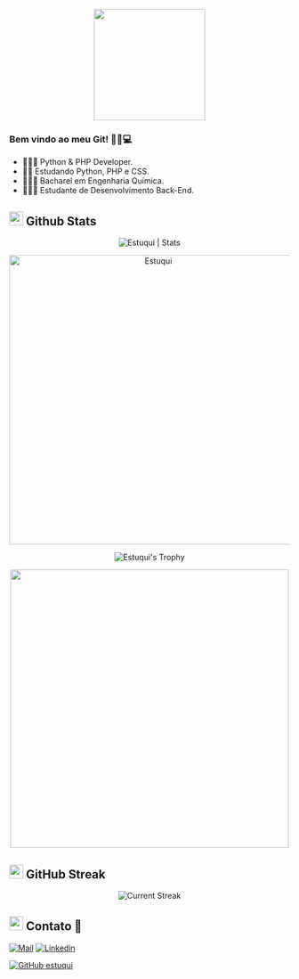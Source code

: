 
<p align="center">

  <img src="https://media1.giphy.com/media/v1.Y2lkPTc5MGI3NjExM3R6NmppZ210cG54ZDlxejNpa2M4cWFrcjNoOTh4YWV1ZTJuampvcSZlcD12MV9pbnRlcm5hbF9naWZfYnlfaWQmY3Q9cw/bKTrydke0T7bO/giphy.gif" height="200" />
</p>

### Bem vindo ao meu Git! 👩‍💻💻

- 👩🏻‍💻 Python & PHP Developer.
- 👩🏻‍ Estudando Python, PHP e CSS.
- 👩🏻‍🔬 Bacharel em Engenharia Química.
- 👩🏻‍🎓 Estudante de Desenvolvimento Back-End.

## <img src="https://th.bing.com/th/id/R.011db7f1e14cdcefd5ed8b056f70d038?rik=NHHx7PD%2bLTi5YA&riu=http%3a%2f%2fui.trinine.net%2fwp%2fwp-content%2fuploads%2f2016%2f06%2f20160602_GraphAnimeIcon.gif&ehk=TXXGvgTPI6i%2f5xQe%2fW3mnT36hQPfIBwZcQsaKAlJWhs%3d&risl=&pid=ImgRaw&r=0" width="25"> <b>Github Stats</b>

 <div align="center">
<img src="https://github-readme-stats.vercel.app/api?username=estuqui&count_private=true&show_icons=true&theme=highcontrast&include_all_commits=true" alt="Estuqui | Stats" />
   
   <a href="https://github.com/Estuqui"><img src="https://github-profile-summary-cards.vercel.app/api/cards/profile-details?username=Estuqui&theme=dracula&hide_border=true"  width="520" alt="Estuqui"/></a>
  
![Estuqui's Trophy](https://github-profile-trophy.vercel.app/?username=estuqui&theme=dracula&column=4&no-frame=true)

  <img src="https://gifimage.net/wp-content/uploads/2017/09/android-gif-wallpaper-10.gif" width="500"/>
 
  </div>

## <img src="https://media.giphy.com/media/Mp5uJLEE9Ompq/giphy.gif" width="25"> <b>GitHub Streak</b>

<p align="center"> <img alt="Current Streak" src="https://github-readme-streak-stats.herokuapp.com/?user=estuqui&theme=dark" /> </p>
  
## <img src="https://media.tenor.com/images/7e96d994f29b388f63f7aa77ff2bea78/tenor.gif" width="25"> <b> Contato 👋</b>
  
[![Mail](https://img.shields.io/badge/-Say%20Hi!-black?style=for-the-badge&logo=gmail)](mailto:estuquijessica@gmail.com)
[![Linkedin](https://img.shields.io/badge/-LinkedIn-black?style=for-the-badge&logo=Linkedin)](https://www.linkedin.com/in/jessica-estuqui)
<!--
[![Stack Overflow](https://img.shields.io/badge/-StackOverflow-black?style=for-the-badge&logo=StackOverflow)](https://stackoverflow.com/users/12636730/deepshikha-yadav?tab=topactivity)
[![Hackerrank](https://img.shields.io/badge/-Hackerrank-black?style=for-the-badge&logo=Hackerrank)](https://www.hackerrank.com/deepshikhayadav2?tab=topactivity)
[![Sololearn](https://img.shields.io/badge/-Sololearn-black?style=for-the-badge&logo=Sololearn)](https://www.sololearn.com/profile/18833908)
-->

[![GitHub estuqui](https://img.shields.io/github/followers/estuqui?label=follow&style=social&logoColor=black)](https://github.com/estuqui)
